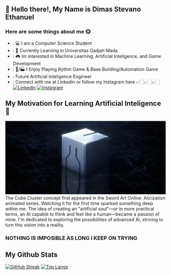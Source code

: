 ## 👋 Hello there!, My Name is Dimas Stevano Ethanuel
### Here are some things about me 😋
- : 💻 I am a Computer Science Student
- : 📖 Currently Learning in Universitas Gadjah Mada
- : 🎮 Im interested in Machine Learning, Artificial Inteligence, and Game Development
- : 🎼/🏭 I Enjoy Playing Rythm Game & Base Building/Automation Game
- : Future Artificial Inteligence Engineer
- : Connect with me at Linkedin or follow my Instagram here 👉🏻👉🏻👉🏻
[![LinkedIn](https://img.shields.io/badge/LinkedIn-0077B5?style=for-the-badge&logo=linkedin&logoColor=white)](https://www.linkedin.com/in/dimas-st/) [![Instagram](https://img.shields.io/badge/Instagram-962fbf?style=for-the-badge&logo=instagram&logoColor=white)](https://www.instagram.com/dimastevz_/)
## My Motivation for Learning Artificial Inteligence 👀
![cbclstr](/cubecluster.png)
The Cube Cluster concept first appeared in the Sword Art Online: Alicization animated series. Watching it for the first time sparked something deep within me. The idea of creating an "artificial soul"—or in more practical terms, an AI capable to think and feel like a human—became a passion of mine. I'm dedicated to exploring the possibilities of advanced AI, striving to turn this vision into a reality.
### NOTHING IS IMPOSIBLE AS LONG I KEEP ON TRYING
## My Github Stats
[![GitHub Streak](https://github-readme-streak-stats.herokuapp.com?user=DimStevz&theme=tokyonight&date_format=M%20j%5B%2C%20Y%5D)](https://git.io/streak-stats)
[![Top Langs](https://github-readme-stats.vercel.app/api/top-langs/?username=DimStevz&layout=donut)](https://github.com/DimStevz/My-Share-Space)
